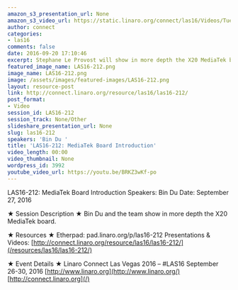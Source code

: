 ```yaml
---
amazon_s3_presentation_url: None
amazon_s3_video_url: https://static.linaro.org/connect/las16/Videos/Tuesday/LAS16-212%20MediaTek%20Board%20X20%20Workshop.mp4
author: connect
categories:
- las16
comments: false
date: 2016-09-20 17:10:46
excerpt: Stephane Le Provost will show in more depth the X20 MediaTek board.
featured_image_name: LAS16-212.png
image_name: LAS16-212.png
image: /assets/images/featured-images/LAS16-212.png
layout: resource-post
link: http://connect.linaro.org/resource/las16/las16-212/
post_format:
- Video
session_id: LAS16-212
session_track: None/Other
slideshare_presentation_url: None
slug: las16-212
speakers: 'Bin Du '
title: 'LAS16-212: MediaTek Board Introduction'
video_length: 00:00
video_thumbnail: None
wordpress_id: 3992
youtube_video_url: https://youtu.be/BRKZ3wKf-po
---
```


LAS16-212: MediaTek Board Introduction
Speakers: Bin Du
Date: September 27, 2016

★ Session Description ★
Bin Du and the team show in more depth the X20 MediaTek board.

★ Resources ★
Etherpad: pad.linaro.org/p/las16-212
Presentations & Videos: [http://connect.linaro.org/resource/las16/las16-212/](/resources/las16/las16-212/)

★ Event Details ★
Linaro Connect Las Vegas 2016 – #LAS16
September 26-30, 2016
[http://www.linaro.org](http://www.linaro.org/)
[http://connect.linaro.org](/)